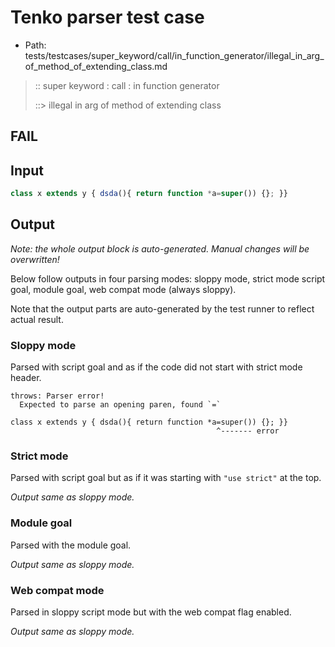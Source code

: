 # Tenko parser test case

- Path: tests/testcases/super_keyword/call/in_function_generator/illegal_in_arg_of_method_of_extending_class.md

> :: super keyword : call : in function generator
>
> ::> illegal in arg of method of extending class
## FAIL

## Input


`````js
class x extends y { dsda(){ return function *a=super()) {}; }}
`````

## Output

_Note: the whole output block is auto-generated. Manual changes will be overwritten!_

Below follow outputs in four parsing modes: sloppy mode, strict mode script goal, module goal, web compat mode (always sloppy).

Note that the output parts are auto-generated by the test runner to reflect actual result.

### Sloppy mode

Parsed with script goal and as if the code did not start with strict mode header.

`````
throws: Parser error!
  Expected to parse an opening paren, found `=`

class x extends y { dsda(){ return function *a=super()) {}; }}
                                              ^------- error
`````

### Strict mode

Parsed with script goal but as if it was starting with `"use strict"` at the top.

_Output same as sloppy mode._

### Module goal

Parsed with the module goal.

_Output same as sloppy mode._

### Web compat mode

Parsed in sloppy script mode but with the web compat flag enabled.

_Output same as sloppy mode._
